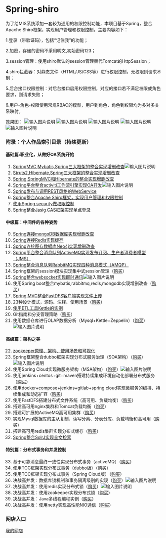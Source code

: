 # Spring-shiro
  为了给MIS系统添加一套较为通用的权限控制功能，本项目基于Spring，整合Apache Shiro框架，实现用户管理和权限控制，主要内容如下：
  
  1.登录（带验证码），包括“记住我”的功能；
  
  2.加密，存储的密码不采用明文,初始密码123；
  
  3.session管理：使用shiro默认的session管理替代Tomcat的HttpSession；
  
  4.shiro拦截器：对静态文件（HTML/JS/CSS等）进行权限控制，无权限则请求不到；
  
  5.后台接口权限控制：对后台接口启用权限控制，对应的接口若不满足权限或角色要求，则请求失败；
  
  6.用户-角色-权限使用常规RBAC的模型，用户到角色，角色到权限均为多对多关系映射。
  
  效果图：
 ![输入图片说明](http://git.oschina.net/uploads/images/2017/0209/144346_7a596aa2_1110335.jpeg "在这里输入图片标题")
![输入图片说明](http://git.oschina.net/uploads/images/2017/0209/144354_f64176a8_1110335.png "在这里输入图片标题")
![输入图片说明](http://git.oschina.net/uploads/images/2017/0209/144402_418afcef_1110335.png "在这里输入图片标题")
![输入图片说明](http://git.oschina.net/uploads/images/2017/0209/144409_b7aaea2f_1110335.png "在这里输入图片标题")
![输入图片说明](http://git.oschina.net/uploads/images/2017/0209/144419_70c4b9f4_1110335.png "在这里输入图片标题")

### 附录：个人作品索引目录（持续更新）

#### 基础篇:职业化，从做好OA系统开始
1. [SpringMVC,Mybatis,Spring三大框架的整合实现增删改查](https://gitee.com/shenzhanwang/SSM)![输入图片说明](https://img.shields.io/badge/-%E7%B2%BE%E5%93%81-orange.svg "在这里输入图片标题")
2. [Struts2,Hibernate,Spring三大框架的整合实现增删改查](https://gitee.com/shenzhanwang/S2SH)
3. [Spring,SpringMVC和Hibernate的整合实现增删改查](https://gitee.com/shenzhanwang/SSH)
4. [Spring平台整合activiti工作流引擎实现OA开发](https://gitee.com/shenzhanwang/Spring-activiti)![输入图片说明](https://img.shields.io/badge/-%E7%B2%BE%E5%93%81-orange.svg "在这里输入图片标题")
5. [Spring发布与调用REST风格的WebService](https://gitee.com/shenzhanwang/Spring-REST)
6. [Spring整合Apache Shiro框架，实现用户管理和权限控制](https://gitee.com/shenzhanwang/Spring-shiro)
7. [使用Spring security做权限控制](https://gitee.com/shenzhanwang/spring-security-demo)
8. [Spring整合Jasig CAS框架实现单点登录](https://gitee.com/shenzhanwang/Spring-cas-sso)
#### 中级篇：中间件的各种姿势
9. [Spring连接mongoDB数据库实现增删改查](https://gitee.com/shenzhanwang/Spring-mongoDB)
10. [Spring连接Redis实现缓存](https://gitee.com/shenzhanwang/Spring-redis)
11. [Spring连接图存数据库Neo4j实现增删改查](https://gitee.com/shenzhanwang/Spring-neo4j)
12. [Spring平台整合消息队列ActiveMQ实现发布订阅、生产者消费者模型（JMS）](https://gitee.com/shenzhanwang/Spring-activeMQ)
13. [Spring整合消息队列RabbitMQ实现四种消息模式（AMQP）](https://gitee.com/shenzhanwang/Spring-rabbitMQ)
14. Spring框架的session模块实现集中式session管理（[购买](https://www.fageka.com/store/item/s/id/fwW1QEK2848.html)）
15. [Spring整合websocket实现即时通讯](https://gitee.com/shenzhanwang/Spring-websocket)![输入图片说明](https://img.shields.io/badge/-%E7%B2%BE%E5%93%81-orange.svg "在这里输入图片标题")
16. 使用Spring boot整合mybatis,rabbitmq,redis,mongodb实现增删改查（[购买](https://www.fageka.com/store/item/s/id/0feQDHL1913.html)）
17. [Spring MVC整合FastDFS客户端实现文件上传](https://gitee.com/shenzhanwang/Spring-fastdfs)
18. 23种设计模式，源码、注释、使用场景（[购买](https://www.fageka.com/store/item/s/id/TuSSL2r3330.html)）
19. [使用ETL工具Kettle的实例](https://gitee.com/shenzhanwang/Kettle-demo)
20. Git指南和分支管理策略（[购买](https://www.fageka.com/store/item/s/id/Z7uh2iF1620.html)）
21. 使用数据仓库进行OLAP数据分析（Mysql+Kettle+Zeppelin）（[购买](https://www.fageka.com/store/item/s/id/malQqky4959.html)）![输入图片说明](https://img.shields.io/badge/-%E7%B2%BE%E5%93%81-orange.svg "在这里输入图片标题")
#### 高级篇：架构之美
22. [zookeeper原理、架构、使用场景和可视化](https://gitee.com/shenzhanwang/zookeeper-practice)
23. Spring框架整合dubbo框架实现分布式服务治理（SOA架构）（[购买](https://www.fageka.com/store/item/s/id/tTEHOF42241.html)）![输入图片说明](https://img.shields.io/badge/-%E7%B2%BE%E5%93%81-orange.svg "在这里输入图片标题")
24. 使用Spring Cloud实现微服务架构（MSA架构）（[购买](https://www.fageka.com/store/item/s/id/5T5cEY80304.html)）![输入图片说明](https://img.shields.io/badge/-%E7%B2%BE%E5%93%81-orange.svg "在这里输入图片标题")
25. 使用jenkins+centos+git+maven搭建持续集成环境自动化部署分布式服务（[购买](https://www.fageka.com/store/item/s/id/TvLt0pr4205.html)）
26. 使用docker+compose+jenkins+gitlab+spring cloud实现微服务的编排、持续集成和动态扩容（[购买](https://www.fageka.com/store/item/s/id/7Gi4FeN2111.html)）
27. 使用FastDFS搭建分布式文件系统（高可用、负载均衡）（[购买](https://www.fageka.com/store/item/s/id/sAKgl2n4209.html)）
28. 搭建高可用nginx集群和Tomcat负载均衡（[购买](https://www.fageka.com/store/item/s/id/78bvd6N2534.html)）
29. 搭建可扩展的ActiveMQ高可用集群（[购买](https://www.fageka.com/store/item/s/id/H1nWZ4j4443.html)）
30. 实现Mysql数据库的主从复制、读写分离、分表分库、负载均衡和高可用（[购买](https://www.fageka.com/store/item/s/id/lojrGCH2016.html)）
31. 搭建高可用redis集群实现分布式缓存（[购买](https://www.fageka.com/store/item/s/id/02HwT2W4038.html)）
32. [Spring整合SolrJ实现全文检索](https://gitee.com/shenzhanwang/Spring-solr)
#### 特别篇：分布式事务和并发控制
33. 基于可靠消息最终一致性实现分布式事务（activeMQ）（[购买](https://www.fageka.com/store/item/s/id/qwCZgHD2224.html)）
34. 使用TCC框架实现分布式事务（dubbo版）（[购买](https://www.fageka.com/store/item/s/id/woVwDpD0145.html)）
35. 使用TCC框架实现分布式事务（Spring Cloud版）（[购买](https://www.fageka.com/store/item/s/id/VZ4lvg40739.html)）
36. 决战高并发：数据库锁机制和事务隔离级别的实现（[购买](https://www.fageka.com/store/item/s/id/Xvk7DZI2400.html)）![输入图片说明](https://img.shields.io/badge/-%E7%B2%BE%E5%93%81-orange.svg "在这里输入图片标题")
37. 决战高并发：使用redis实现分布式锁（[购买](https://www.fageka.com/store/item/s/id/uFQStQ61656.html)）![输入图片说明](https://img.shields.io/badge/-%E7%B2%BE%E5%93%81-orange.svg "在这里输入图片标题")
38. 决战高并发：使用zookeeper实现分布式锁（[购买](https://www.fageka.com/store/item/s/id/NQp8kpF1940.html)）
39. 决战高并发：Java多线程编程实例（[购买](https://www.fageka.com/store/item/s/id/k6MzK041644.html)）
40. 决战高并发：使用netty实现高性能NIO通信（[购买](https://www.fageka.com/store/item/s/id/VtwnbVN5319.html)）

### 网店入口
[我的网店](https://www.fageka.com/Store/Index/shop/id/1zxrETbHcz)
   
